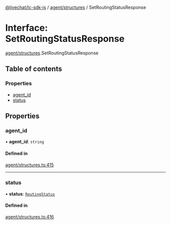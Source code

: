 [@livechat/lc-sdk-js](../README.md) / [agent/structures](../modules/agent_structures.md) / SetRoutingStatusResponse

# Interface: SetRoutingStatusResponse

[agent/structures](../modules/agent_structures.md).SetRoutingStatusResponse

## Table of contents

### Properties

- [agent\_id](agent_structures.SetRoutingStatusResponse.md#agent_id)
- [status](agent_structures.SetRoutingStatusResponse.md#status)

## Properties

### agent\_id

• **agent\_id**: `string`

#### Defined in

[agent/structures.ts:415](https://github.com/livechat/lc-sdk-js/blob/11cc290/src/agent/structures.ts#L415)

___

### status

• **status**: [`RoutingStatus`](../enums/objects.RoutingStatus.md)

#### Defined in

[agent/structures.ts:416](https://github.com/livechat/lc-sdk-js/blob/11cc290/src/agent/structures.ts#L416)
